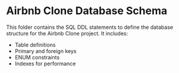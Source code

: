 # Airbnb Clone Database Schema

This folder contains the SQL DDL statements to define the database structure for the Airbnb Clone project. It includes:
- Table definitions
- Primary and foreign keys
- ENUM constraints
- Indexes for performance
